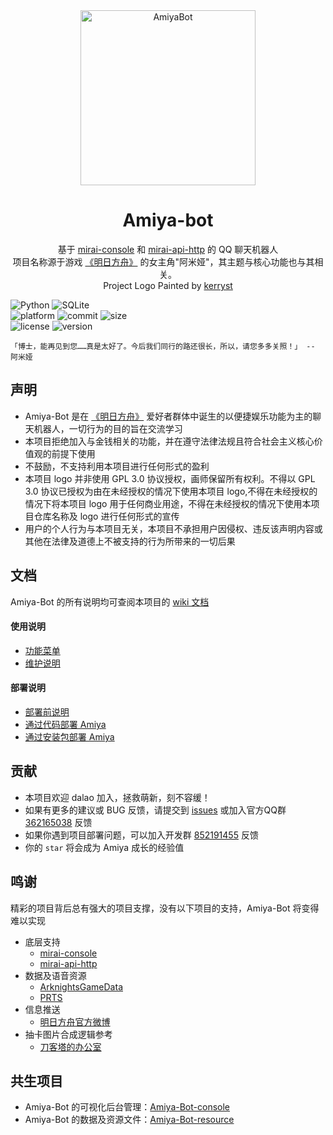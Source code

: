 <!-- projectInfo  -->
<div align="center">
    <img alt="AmiyaBot" src="https://i0.hdslb.com/bfs/album/9dda3f738e0745014f2e878b8f0a4a21f341d877.png" width=280 height=280/>

# Amiya-bot

基于 [mirai-console](https://github.com/mamoe/mirai-console)
和 [mirai-api-http](https://github.com/project-mirai/mirai-api-http) 的 QQ 聊天机器人<br>
项目名称源于游戏 [《明日方舟》](https://ak.hypergryph.com/) 的女主角"阿米娅"，其主题与核心功能也与其相关。<br>
Project Logo Painted by [kerryst](http://space.bilibili.com/8368479/)

</div>
<!-- projectInfo end -->


<div>
    <img alt="Python" src="https://img.shields.io/badge/Python-3.8-%233776AB?logo=python&logoColor=white">
    <img alt="SQLite" src="https://img.shields.io/badge/SQLite-^3.24-%23003B57?logo=SQLite&logoColor=white"><br>
    <img alt="platform" src="https://img.shields.io/badge/platform-windows%20%7C%20macos%20%7C%20linux-blueviolet">
    <img alt="commit" src="https://img.shields.io/github/commit-activity/m/AmiyaBot/Amiya-Bot?color=%23ff69b4">
    <img alt="size" src="https://img.shields.io/github/repo-size/AmiyaBot/Amiya-Bot?color=%23ffeb3b"><br>
    <img alt="license" src="https://img.shields.io/badge/license-GPL-green">
    <img alt="version" src="https://img.shields.io/badge/version-4.0-orange">
</div>

    「博士，能再见到您……真是太好了。今后我们同行的路还很长，所以，请您多多关照！」 -- 阿米娅

## 声明

- Amiya-Bot 是在 [《明日方舟》](https://ak.hypergryph.com/) 爱好者群体中诞生的以便捷娱乐功能为主的聊天机器人，一切行为的目的旨在交流学习
- 本项目拒绝加入与金钱相关的功能，并在遵守法律法规且符合社会主义核心价值观的前提下使用
- 不鼓励，不支持利用本项目进行任何形式的盈利
- 本项目 logo 并非使用 GPL 3.0 协议授权，画师保留所有权利。不得以 GPL 3.0 协议已授权为由在未经授权的情况下使用本项目 logo,不得在未经授权的情况下将本项目 logo
  用于任何商业用途，不得在未经授权的情况下使用本项目仓库名称及 logo 进行任何形式的宣传
- 用户的个人行为与本项目无关，本项目不承担用户因侵权、违反该声明内容或其他在法律及道德上不被支持的行为所带来的一切后果

## 文档

Amiya-Bot 的所有说明均可查阅本项目的 [wiki 文档](../../wiki)

#### 使用说明

- [功能菜单](/blob/master/__doc__/doc/function.md)
- [维护说明](/wiki/维护-Amiya-Bot)

#### 部署说明

- [部署前说明](/wiki)
- [通过代码部署 Amiya](/wiki/通过代码部署-Amiya)
- [通过安装包部署 Amiya](/wiki/通过安装包部署-Amiya)

## 贡献

- 本项目欢迎 dalao 加入，拯救萌新，刻不容缓！
- 如果有更多的建议或 BUG 反馈，请提交到 [issues](../../issues) 或加入官方QQ群 [362165038](https://jq.qq.com/?_wv=1027&k=4HKMpUZL) 反馈
- 如果你遇到项目部署问题，可以加入开发群 [852191455](https://jq.qq.com/?_wv=1027&k=YWVA0NFX) 反馈
- 你的 `star` 将会成为 Amiya 成长的经验值

## 鸣谢

精彩的项目背后总有强大的项目支撑，没有以下项目的支持，Amiya-Bot 将变得难以实现

- 底层支持
    - [mirai-console](https://github.com/mamoe/mirai-console)
    - [mirai-api-http](https://github.com/project-mirai/mirai-api-http)
- 数据及语音资源
    - [ArknightsGameData](https://github.com/Kengxxiao/ArknightsGameData)
    - [PRTS](http://prts.wiki/)
- 信息推送
    - [明日方舟官方微博](https://m.weibo.cn/u/6279793937)
- 抽卡图片合成逻辑参考
    - [刀客塔的办公室](https://github.com/Rominwolf/doctors_office)

## 共生项目

- Amiya-Bot 的可视化后台管理：[Amiya-Bot-console](https://github.com/vivien8261/Amiya-Bot-console)
- Amiya-Bot 的数据及资源文件：[Amiya-Bot-resource](https://github.com/vivien8261/Amiya-Bot-resource)
